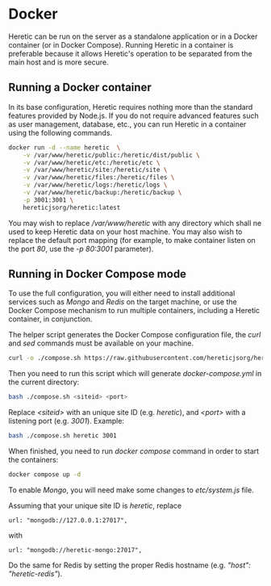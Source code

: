 # Docker

Heretic can be run on the server as a standalone application or in a Docker container (or in Docker Compose). Running Heretic in a container is preferable because it allows Heretic's operation to be separated from the main host and is more secure.

## Running a Docker container

In its base configuration, Heretic requires nothing more than the standard features provided by Node.js. If you do not require advanced features such as user management, database, etc., you can run Heretic in a container using the following commands.

```bash
docker run -d --name heretic  \
    -v /var/www/heretic/public:/heretic/dist/public \
    -v /var/www/heretic/etc:/heretic/etc \
    -v /var/www/heretic/site:/heretic/site \
    -v /var/www/heretic/files:/heretic/files \
    -v /var/www/heretic/logs:/heretic/logs \
    -v /var/www/heretic/backup:/heretic/backup \
    -p 3001:3001 \
    hereticjsorg/heretic:latest
```

You may wish to replace */var/www/heretic* with any directory which shall ne used to keep Heretic data on your host machine. You may also wish to replace the default port mapping (for example, to make container listen on the port *80*, use the *-p 80:3001* parameter).

## Running in Docker Compose mode

To use the full configuration, you will either need to install additional services such as *Mongo* and *Redis* on the target machine, or use the Docker Compose mechanism to run multiple containers, including a Heretic container, in conjunction.

The helper script generates the Docker Compose configuration file, the *curl* and *sed* commands must be available on your machine.

```bash
curl -o ./compose.sh https://raw.githubusercontent.com/hereticjsorg/heretic/master/compose.sh
```

Then you need to run this script which will generate *docker-compose.yml* in the current directory:

```bash
bash ./compose.sh <siteid> <port>
```

Replace *\<siteid\>* with an unique site ID (e.g. *heretic*), and *\<port\>* with a listening port (e.g. *3001*). Example:

```bash
bash ./compose.sh heretic 3001
```

When finished, you need to run *docker compose* command in order to start the containers:

```bash
docker compose up -d
```

To enable *Mongo*, you will need make some changes to *etc/system.js* file.

Assuming that your unique site ID is *heretic*, replace

```
url: "mongodb://127.0.0.1:27017",
```

with

```
url: "mongodb://heretic-mongo:27017",
```

Do the same for Redis by setting the proper Redis hostname (e.g. *"host": "heretic-redis"*).
